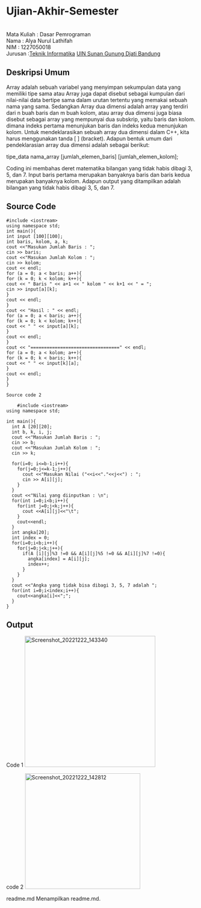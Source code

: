 # Ujian-Akhir-Semester
<br>Mata Kuliah 	: Dasar Pemrograman
<br> Nama		: Alya Nurul Lathifah
<br>NIM		:	1227050018
<br>Jurusan		:[Teknik Informatika](http://if.uinsgd.ac.id/) [UIN Sunan Gunung Djati Bandung](https://uinsgd.ac.id/) 

## Deskripsi Umum
Array adalah sebuah variabel yang menyimpan sekumpulan data yang memiliki tipe sama atau Array juga dapat disebut sebagai kumpulan dari nilai-nilai data bertipe sama dalam urutan tertentu yang memakai sebuah nama yang sama. Sedangkan Array dua dimensi adalah array yang terdiri dari n buah baris dan m buah kolom, atau array dua dimensi juga biasa disebut sebagai array yang mempunyai dua subskrip, yaitu baris dan kolom. dimana indeks pertama menunjukan baris dan indeks kedua menunjukan kolom. Untuk mendeklarasikan sebuah array dua dimensi dalam C++, kita harus menggunakan tanda [ ] (bracket). Adapun bentuk umum dari pendeklarasian array dua dimensi adalah sebagai berikut:

tipe_data nama_array [jumlah_elemen_baris] [jumlah_elemen_kolom];

Coding ini membahas deret matematika bilangan yang tidak habis dibagi 3, 5, dan 7.
Input baris pertama merupakan banyaknya baris dan baris kedua merupakan banyaknya kolom. Adapun output yang ditampilkan adalah bilangan yang tidak habis dibagi 3, 5, dan 7.

## Source Code

    #include <iostream>
    using namespace std;
    int main(){
    int input [100][100];
    int baris, kolom, a, k;
    cout <<"Masukan Jumlah Baris : ";
    cin >> baris;
    cout <<"Masukan Jumlah Kolom : ";
    cin >> kolom;
    cout << endl;
    for (a = 0; a < baris; a++){
    for (k = 0; k < kolom; k++){
    cout << " Baris " << a+1 << " kolom " << k+1 << " = ";
    cin >> input[a][k];
    }
    cout << endl;
    }
    cout << "Hasil : " << endl;
    for (a = 0; a < baris; a++){
    for (k = 0; k < kolom; k++){
    cout << " " << input[a][k];
    }
    cout << endl;
    }
    cout << "=================================" << endl;
    for (a = 0; a < kolom; a++){
    for (k = 0; k < baris; k++){
    cout << " " << input[k][a];
    }
    cout << endl;
    }
    }
    
    Source code 2
    
        #include <iostream>
    using namespace std;

    int main(){
      int A [20][20];
      int b, k, i, j;
      cout <<"Masukan Jumlah Baris : ";
      cin >> b;
      cout <<"Masukan Jumlah Kolom : ";
      cin >> k;

      for(i=0; i<=b-1;i++){
        for(j=0;j<=k-1;j++){
          cout <<"Masukan Nilai ("<<i<<"."<<j<<") : ";
          cin >> A[i][j];
        }
      }
      cout <<"Nilai yang diinputkan : \n";
      for(int i=0;i<b;i++){
        for(int j=0;j<k;j++){
          cout <<A[i][j]<<"\t";
        }
        cout<<endl;
      }
      int angka[20];
      int index = 0;
      for(i=0;i<b;i++){
        for(j=0;j<k;j++){
          if(A [i][j]%3 !=0 && A[i][j]%5 !=0 && A[i][j]%7 !=0){
            angka[index] = A[i][j];
            index++;
          }
        }
      }
      cout <<"Angka yang tidak bisa dibagi 3, 5, 7 adalah ";
      for(int i=0;i<index;i++){
        cout<<angka[i]<<";";
      }
    }
## Output

Code 1
<img width="347" alt="Screenshot_20221222_143340" src="https://user-images.githubusercontent.com/121221565/209100849-33184694-4de0-4fd6-9100-066ec638be61.png">


code 2
<img width="306" alt="Screenshot_20221222_142812" src="https://user-images.githubusercontent.com/121221565/209100908-f3394406-4c6f-47ab-99de-5aa7eca4dd74.png">



readme.md
Menampilkan readme.md.
